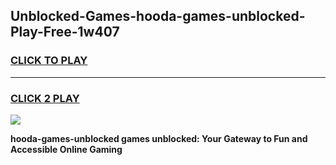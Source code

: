
## Unblocked-Games-hooda-games-unblocked-Play-Free-1w407
<h3>
<a href="https://premium76.site?title=hooda-games-unblocked&ref=18A">CLICK TO PLAY</a></h3>
<hr>

<h3>
<a href="https://premium76.site?title=hooda-games-unblocked&ref=18A">CLICK 2 PLAY</a>
  
</h3>

<a href="https://premium76.site?title=hooda-games-unblocked&ref=18A"><img src="https://clearcache.store/games.png"></a>


**hooda-games-unblocked games unblocked: Your Gateway to Fun and Accessible Online Gaming**
